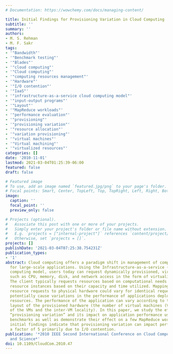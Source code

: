 ```yaml
---
# Documentation: https://wowchemy.com/docs/managing-content/

title: Initial Findings for Provisioning Variation in Cloud Computing
subtitle: ''
summary: ''
authors:
- M. S. Rehman
- M. F. Sakr
tags:
- '"Bandwidth"'
- '"Benchmark testing"'
- '"Blades"'
- '"cloud computing"'
- '"Cloud computing"'
- '"computing resources management"'
- '"Hardware"'
- '"I/O contention"'
- '"IaaS"'
- '"infrastructure-as-a-service cloud computing model"'
- '"input-output programs"'
- '"Layout"'
- '"MapReduce workloads"'
- '"performance evaluation"'
- '"provisioning"'
- '"provisioning variation"'
- '"resource allocation"'
- '"variation provisioning"'
- '"virtual machines"'
- '"Virtual machining"'
- '"virtualized resources"'
categories: []
date: '2010-11-01'
lastmod: 2021-03-04T01:25:39-06:00
featured: false
draft: false

# Featured image
# To use, add an image named `featured.jpg/png` to your page's folder.
# Focal points: Smart, Center, TopLeft, Top, TopRight, Left, Right, BottomLeft, Bottom, BottomRight.
image:
  caption: ''
  focal_point: ''
  preview_only: false

# Projects (optional).
#   Associate this post with one or more of your projects.
#   Simply enter your project's folder or file name without extension.
#   E.g. `projects = ["internal-project"]` references `content/project/deep-learning/index.md`.
#   Otherwise, set `projects = []`.
projects: []
publishDate: '2021-03-04T07:25:38.754231Z'
publication_types:
- '1'
abstract: Cloud computing offers a paradigm shift in management of computing resources
  for large-scale applications. Using the Infrastructure-as-a-service (IaaS) cloud
  computing model, users today can request dynamically provisioned, virtualized resources
  such as CPU, memory, disk, and network access in the form of virtualized resources.
  The client typically requests resources based on computational needs and pays for
  resource instances based on their capacity and time utilized. Mapping these virtual
  resource requests to physical hardware could vary for identical requests. This can
  potentially cause variations in the performance of applications deployed on such
  resources. The performance of the application can vary according to the physical
  layout of the provisioned hardware (the number of virtual machines (VMs), the size/configuration
  of the VMs and the inter-VM locality). In this paper, we study the effects of this
  “provisioning variation” and its impact on application performance using suitable
  benchmarks as well as demonstrate their effect on a few MapReduce workloads. Our
  initial findings indicate that provisioning variation can impact performance by
  a factor of 5 primarily due to I/O contention.
publication: '*2010 IEEE Second International Conference on Cloud Computing Technology
  and Science*'
doi: 10.1109/CloudCom.2010.47
---
```

